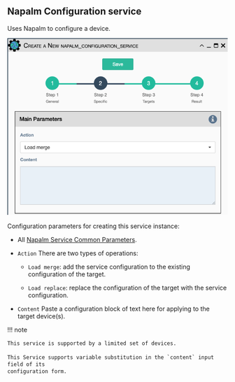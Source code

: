 ## Napalm Configuration service

Uses Napalm to configure a device.

![Napalm Configuration Service](../../_static/automation/builtin_service_types/napalm_configuration.png)

Configuration parameters for creating this service instance:

- All [Napalm Service Common Parameters](napalm_common.md). 

- `Action` There are two types of operations:

    - `Load merge`: add the service configuration to the existing configuration
       of the target.

    - `Load replace`: replace the configuration of the target with the service
       configuration.

- `Content` Paste a configuration block of text here for applying to
  the target device(s).

!!! note

    This service is supported by a limited set of devices.

    This Service supports variable substitution in the `content` input field of its
    configuration form.
